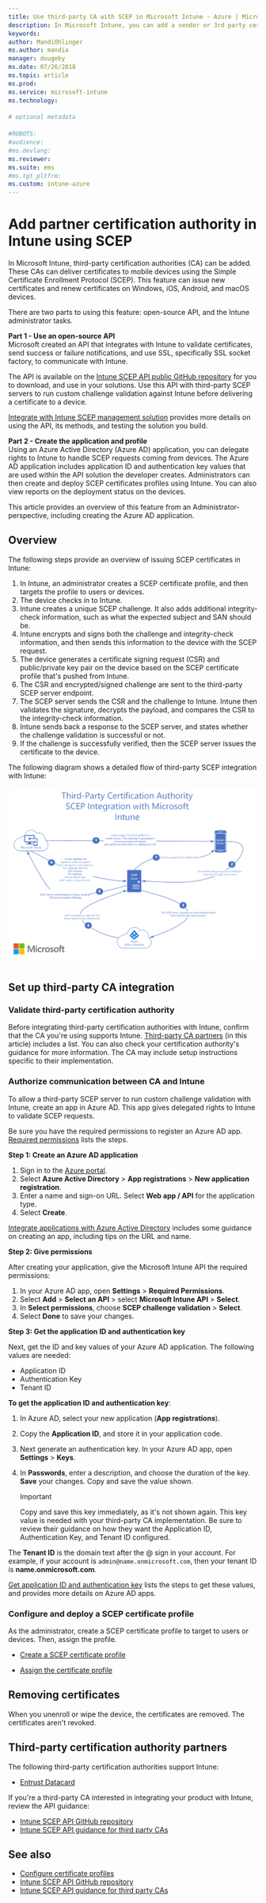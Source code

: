 ```yaml
---
title: Use third-party CA with SCEP in Microsoft Intune - Azure | Microsoft Docs
description: In Microsoft Intune, you can add a vendor or 3rd party certificate authority (CA) to issue certificates to mobile devices using the SCEP protocol. In this overview, an Azure Active Directory (Azure AD) application gives Microsoft Intune permissions to validate certificates. Then, use the application ID, authentication key, and tenant ID of the AAD application in the setup of your SCEP server to issue certificates. 
keywords:
author: MandiOhlinger
ms.author: mandia
manager: dougeby
ms.date: 07/26/2018
ms.topic: article
ms.prod:
ms.service: microsoft-intune
ms.technology:

# optional metadata

#ROBOTS:
#audience:
#ms.devlang:
ms.reviewer: 
ms.suite: ems
#ms.tgt_pltfrm:
ms.custom: intune-azure
---
```


# Add partner certification authority in Intune using SCEP

In Microsoft Intune, third-party certification authorities (CA) can be added. These CAs can deliver certificates to mobile devices using the Simple Certificate Enrollment Protocol (SCEP). This feature can issue new certificates and renew certificates on Windows, iOS, Android, and macOS devices.

There are two parts to using this feature: open-source API, and the Intune administrator tasks.

**Part 1 - Use an open-source API**  
Microsoft created an API that integrates with Intune to validate certificates, send success or failure notifications, and use SSL, specifically SSL socket factory, to communicate with Intune.

The API is available on the [Intune SCEP API public GitHub repository](http://github.com/Microsoft/Intune-Resource-Access/tree/develop/src/CsrValidation) for you to download, and use in your solutions. Use this API with third-party SCEP servers to run custom challenge validation against Intune before delivering a certificate to a device.

[Integrate with Intune SCEP management solution](scep-libraries-apis.md) provides more details on using the API, its methods, and testing the solution you build.

**Part 2 - Create the application and profile**  
Using an Azure Active Directory (Azure AD) application, you can delegate rights to Intune to handle SCEP requests coming from devices. The Azure AD application includes application ID and authentication key values that are used within the API solution the developer creates. Administrators can then create and deploy SCEP certificates profiles using Intune. You can also view reports on the deployment status on the devices.

This article provides an overview of this feature from an Administrator-perspective, including creating the Azure AD application.

## Overview

The following steps provide an overview of issuing SCEP certificates in Intune:

1. In Intune, an administrator creates a SCEP certificate profile, and then targets the profile to users or devices.
2. The device checks in to Intune.
3. Intune creates a unique SCEP challenge. It also adds additional integrity-check information, such as what the expected subject and SAN should be.
4. Intune encrypts and signs both the challenge and integrity-check information, and then sends this information to the device with the SCEP request.
5. The device generates a certificate signing request (CSR) and public/private key pair on the device based on the SCEP certificate profile that's pushed from Intune.
6. The CSR and encrypted/signed challenge are sent to the third-party SCEP server endpoint.
7. The SCEP server sends the CSR and the challenge to Intune. Intune then validates the signature, decrypts the payload, and compares the CSR to the integrity-check information.
8. Intune sends back a response to the SCEP server, and states whether the challenge validation is successful or not.  
9. If the challenge is successfully verified, then the SCEP server issues the certificate to the device.

The following diagram shows a detailed flow of third-party SCEP integration with Intune:

![How third-party certification authority SCEP integrates with Microsoft Intune](./media/scep-certificate-vendor-integration.png)

## Set up third-party CA integration

### Validate third-party certification authority

Before integrating third-party certification authorities with Intune, confirm that the CA you're using supports Intune. [Third-party CA partners](#third-party-certification-authority-partners) (in this article) includes a list. You can also check your certification authority's guidance for more information. The CA may include setup instructions specific to their implementation.

### Authorize communication between CA and Intune

To allow a third-party SCEP server to run custom challenge validation with Intune, create an app in Azure AD. This app gives delegated rights to Intune to validate SCEP requests.

Be sure you have the required permissions to register an Azure AD app. [Required permissions](https://docs.microsoft.com/azure/azure-resource-manager/resource-group-create-service-principal-portal#required-permissions) lists the steps.

**Step 1: Create an Azure AD application**

1. Sign in to the [Azure portal](https://portal.azure.com).
2. Select **Azure Active Directory** > **App registrations** > **New application registration**.
3. Enter a name and sign-on URL. Select **Web app / API** for the application type.
4. Select **Create**.

[Integrate applications with Azure Active Directory](https://docs.microsoft.com/azure/active-directory/develop/active-directory-integrating-applications) includes some guidance on creating an app, including tips on the URL and name.

**Step 2: Give permissions**

After creating your application, give the Microsoft Intune API the required permissions:

1. In your Azure AD app, open **Settings** > **Required Permissions**.  
2. Select **Add** > **Select an API** > select **Microsoft Intune API** > **Select**.
3. In **Select permissions**, choose **SCEP challenge validation** > **Select**.
4. Select **Done** to save your changes.

**Step 3: Get the application ID and authentication key**

Next, get the ID and key values of your Azure AD application. The following values are needed:

- Application ID
- Authentication Key
- Tenant ID

**To get the application ID and authentication key**:

1. In Azure AD, select your new application (**App registrations**).
2. Copy the **Application ID**, and store it in your application code.
3. Next generate an authentication key. In your Azure AD app, open **Settings** > **Keys**.
4. In **Passwords**, enter a description, and choose the duration of the key. **Save** your changes. Copy and save the value shown.

    > [!IMPORTANT]
    > Copy and save this key immediately, as it's not shown again. This key value is needed with your third-party CA implementation. Be sure to review their guidance on how they want the Application ID, Authentication Key, and Tenant ID configured.

The **Tenant ID** is the domain text after the @ sign in your account. For example, if your account is `admin@name.onmicrosoft.com`, then your tenant ID is **name.onmicrosoft.com**.

[Get application ID and authentication key](https://docs.microsoft.com/azure/azure-resource-manager/resource-group-create-service-principal-portal#get-application-id-and-authentication-key) lists the steps to get these values, and provides more details on Azure AD apps.

### Configure and deploy a SCEP certificate profile
As the administrator, create a SCEP certificate profile to target to users or devices. Then, assign the profile.

- [Create a SCEP certificate profile](certificates-scep-configure.md#create-a-scep-certificate-profile)

- [Assign the certificate profile](certificates-scep-configure.md#assign-the-certificate-profile)

## Removing certificates

When you unenroll or wipe the device, the certificates are removed. The certificates aren't revoked.

## Third-party certification authority partners
The following third-party certification authorities support Intune:

- [Entrust Datacard](http://www.entrustdatacard.com/resource-center/documents/documentation)

If you're a third-party CA interested in integrating your product with Intune, review the API guidance:

- [Intune SCEP API GitHub repository](http://github.com/Microsoft/Intune-Resource-Access/tree/develop/src/CsrValidation)
- [Intune SCEP API guidance for third party CAs](scep-libraries-apis.md)

## See also

- [Configure certificate profiles](certificates-scep-configure.md)
- [Intune SCEP API GitHub repository](http://github.com/Microsoft/Intune-Resource-Access/tree/develop/src/CsrValidation)
- [Intune SCEP API guidance for third party CAs](scep-libraries-apis.md)

